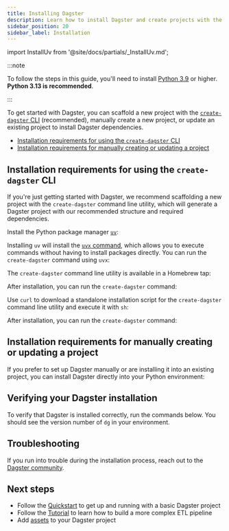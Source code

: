 ```yaml
---
title: Installing Dagster
description: Learn how to install Dagster and create projects with the dg CLI.
sidebar_position: 20
sidebar_label: Installation
---
```


import InstallUv from '@site/docs/partials/\_InstallUv.md';

:::note

To follow the steps in this guide, you'll need to install [Python 3.9](https://www.python.org/downloads/) or higher. **Python 3.13 is recommended**.

:::

To get started with Dagster, you can scaffold a new project with the [`create-dagster` CLI](/api/clis/create-dagster) (recommended), manually create a new project, or update an existing project to install Dagster dependencies.

- [Installation requirements for using the `create-dagster` CLI](#installation-requirements-for-using-the-create-dagster-cli)
- [Installation requirements for manually creating or updating a project](#installation-requirements-for-manually-creating-or-updating-a-project)

## Installation requirements for using the `create-dagster` CLI

If you're just getting started with Dagster, we recommend scaffolding a new project with the `create-dagster` command line utility, which will generate a Dagster project with our recommended structure and required dependencies.

<Tabs>
<TabItem value="uv" label="uv (Recommended)">

Install the Python package manager [`uv`](https://docs.astral.sh/uv/getting-started/installation):

<InstallUv />

Installing `uv` will install the [`uvx` command](https://docs.astral.sh/uv/guides/tools), which allows you to execute commands without having to install packages directly. You can run the `create-dagster` command using `uvx`:

<CliInvocationExample contents="uvx create-dagster@latest project my-project" />

</TabItem>

<TabItem value="brew" label="Homebrew">

The `create-dagster` command line utility is available in a Homebrew tap:

<CliInvocationExample contents="brew install dagster-io/tap/create-dagster" />

After installation, you can run the `create-dagster` command:

<CliInvocationExample contents="create-dagster project my-project" />

</TabItem>

<TabItem value="curl" label="curl">

Use `curl` to download a standalone installation script for the `create-dagster` command line utility and execute it with `sh`:

<CliInvocationExample contents="curl -LsSf https://dg.dagster.io/create-dagster/install.sh | sh" />

After installation, you can run the `create-dagster` command:

<CliInvocationExample contents="create-dagster project my-project" />

</TabItem>

</Tabs>

## Installation requirements for manually creating or updating a project

If you prefer to set up Dagster manually or are installing it into an existing project, you can install Dagster directly into your Python environment:

<Tabs>
  <TabItem value="uv" label="uv">
    <CliInvocationExample contents="uv add dagster dagster-webserver dagster-dg-cli" />
  </TabItem>
  <TabItem value="pip" label="pip">
    <CliInvocationExample contents="pip install dagster dagster-webserver dagster-dg-cli" />
  </TabItem>
</Tabs>

## Verifying your Dagster installation

To verify that Dagster is installed correctly, run the commands below. You should see the version number of `dg` in your environment.

<Tabs groupId="os">
  <TabItem value="mac" label="Mac">
    <CliInvocationExample contents="cd my-project" />
    <CliInvocationExample contents="source .venv/bin/activate" />
    <CliInvocationExample contents="dg --version" />
  </TabItem>
  <TabItem value="windows" label="Windows">
    <CliInvocationExample contents="cd my-project" />
    <CliInvocationExample contents=".venv\Scripts\activate" />
    <CliInvocationExample contents="dg --version" />
  </TabItem>
  <TabItem value="linux" label="Linux">
    <CliInvocationExample contents="cd my-project" />
    <CliInvocationExample contents="source .venv/bin/activate" />
    <CliInvocationExample contents="dg --version" />
  </TabItem>
</Tabs>

## Troubleshooting

If you run into trouble during the installation process, reach out to the [Dagster community](/about/community).

## Next steps

- Follow the [Quickstart](/getting-started/quickstart) to get up and running with a basic Dagster project
- Follow the [Tutorial](/dagster-basics-tutorial) to learn how to build a more complex ETL pipeline
- Add [assets](/guides/build/assets/defining-assets) to your Dagster project
